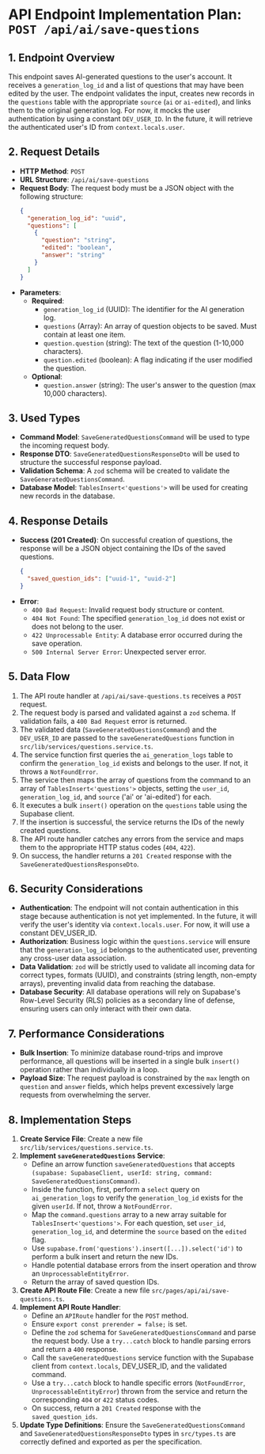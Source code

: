 # API Endpoint Implementation Plan: `POST /api/ai/save-questions`

## 1. Endpoint Overview

This endpoint saves AI-generated questions to the user's account. It receives a `generation_log_id` and a list of questions that may have been edited by the user. The endpoint validates the input, creates new records in the `questions` table with the appropriate `source` (`ai` or `ai-edited`), and links them to the original generation log. For now, it mocks the user authentication by using a constant `DEV_USER_ID`. In the future, it will retrieve the authenticated user's ID from `context.locals.user`.

## 2. Request Details

- **HTTP Method**: `POST`
- **URL Structure**: `/api/ai/save-questions`
- **Request Body**: The request body must be a JSON object with the following structure:
  ```json
  {
    "generation_log_id": "uuid",
    "questions": [
      {
        "question": "string",
        "edited": "boolean",
        "answer": "string"
      }
    ]
  }
  ```
- **Parameters**:
  - **Required**:
    - `generation_log_id` (UUID): The identifier for the AI generation log.
    - `questions` (Array): An array of question objects to be saved. Must contain at least one item.
    - `question.question` (string): The text of the question (1-10,000 characters).
    - `question.edited` (boolean): A flag indicating if the user modified the question.
  - **Optional**:
    - `question.answer` (string): The user's answer to the question (max 10,000 characters).

## 3. Used Types

- **Command Model**: `SaveGeneratedQuestionsCommand` will be used to type the incoming request body.
- **Response DTO**: `SaveGeneratedQuestionsResponseDto` will be used to structure the successful response payload.
- **Validation Schema**: A `zod` schema will be created to validate the `SaveGeneratedQuestionsCommand`.
- **Database Model**: `TablesInsert<'questions'>` will be used for creating new records in the database.

## 4. Response Details

- **Success (201 Created)**: On successful creation of questions, the response will be a JSON object containing the IDs of the saved questions.
  ```json
  {
    "saved_question_ids": ["uuid-1", "uuid-2"]
  }
  ```
- **Error**:
  - `400 Bad Request`: Invalid request body structure or content.
  - `404 Not Found`: The specified `generation_log_id` does not exist or does not belong to the user.
  - `422 Unprocessable Entity`: A database error occurred during the save operation.
  - `500 Internal Server Error`: Unexpected server error.

## 5. Data Flow

1.  The API route handler at `/api/ai/save-questions.ts` receives a `POST` request.
2.  The request body is parsed and validated against a `zod` schema. If validation fails, a `400 Bad Request` error is returned.
3.  The validated data (`SaveGeneratedQuestionsCommand`) and the `DEV_USER_ID` are passed to the `saveGeneratedQuestions` function in `src/lib/services/questions.service.ts`.
4.  The service function first queries the `ai_generation_logs` table to confirm the `generation_log_id` exists and belongs to the user. If not, it throws a `NotFoundError`.
5.  The service then maps the array of questions from the command to an array of `TablesInsert<'questions'>` objects, setting the `user_id`, `generation_log_id`, and `source` ('ai' or 'ai-edited') for each.
6.  It executes a bulk `insert()` operation on the `questions` table using the Supabase client.
7.  If the insertion is successful, the service returns the IDs of the newly created questions.
8.  The API route handler catches any errors from the service and maps them to the appropriate HTTP status codes (`404`, `422`).
9.  On success, the handler returns a `201 Created` response with the `SaveGeneratedQuestionsResponseDto`.

## 6. Security Considerations

- **Authentication**: The endpoint will not contain authentication in this stage because authentication is not yet implemented. In the future, it will verify the user's identity via `context.locals.user`. For now, it will use a constant DEV_USER_ID.
- **Authorization**: Business logic within the `questions.service` will ensure that the `generation_log_id` belongs to the authenticated user, preventing any cross-user data association.
- **Data Validation**: `zod` will be strictly used to validate all incoming data for correct types, formats (UUID), and constraints (string length, non-empty arrays), preventing invalid data from reaching the database.
- **Database Security**: All database operations will rely on Supabase's Row-Level Security (RLS) policies as a secondary line of defense, ensuring users can only interact with their own data.

## 7. Performance Considerations

- **Bulk Insertion**: To minimize database round-trips and improve performance, all questions will be inserted in a single bulk `insert()` operation rather than individually in a loop.
- **Payload Size**: The request payload is constrained by the `max` length on `question` and `answer` fields, which helps prevent excessively large requests from overwhelming the server.

## 8. Implementation Steps

1.  **Create Service File**: Create a new file `src/lib/services/questions.service.ts`.
2.  **Implement `saveGeneratedQuestions` Service**:
    - Define an arrow function `saveGeneratedQuestions` that accepts `(supabase: SupabaseClient, userId: string, command: SaveGeneratedQuestionsCommand)`.
    - Inside the function, first, perform a `select` query on `ai_generation_logs` to verify the `generation_log_id` exists for the given `userId`. If not, throw a `NotFoundError`.
    - Map the `command.questions` array to a new array suitable for `TablesInsert<'questions'>`. For each question, set `user_id`, `generation_log_id`, and determine the `source` based on the `edited` flag.
    - Use `supabase.from('questions').insert([...]).select('id')` to perform a bulk insert and return the new IDs.
    - Handle potential database errors from the insert operation and throw an `UnprocessableEntityError`.
    - Return the array of saved question IDs.
3.  **Create API Route File**: Create a new file `src/pages/api/ai/save-questions.ts`.
4.  **Implement API Route Handler**:
    - Define an `APIRoute` handler for the `POST` method.
    - Ensure `export const prerender = false;` is set.
    - Define the `zod` schema for `SaveGeneratedQuestionsCommand` and parse the request body. Use a `try...catch` block to handle parsing errors and return a `400` response.
    - Call the `saveGeneratedQuestions` service function with the Supabase client from `context.locals`, DEV_USER_ID, and the validated command.
    - Use a `try...catch` block to handle specific errors (`NotFoundError`, `UnprocessableEntityError`) thrown from the service and return the corresponding `404` or `422` status codes.
    - On success, return a `201 Created` response with the `saved_question_ids`.
5.  **Update Type Definitions**: Ensure the `SaveGeneratedQuestionsCommand` and `SaveGeneratedQuestionsResponseDto` types in `src/types.ts` are correctly defined and exported as per the specification.
